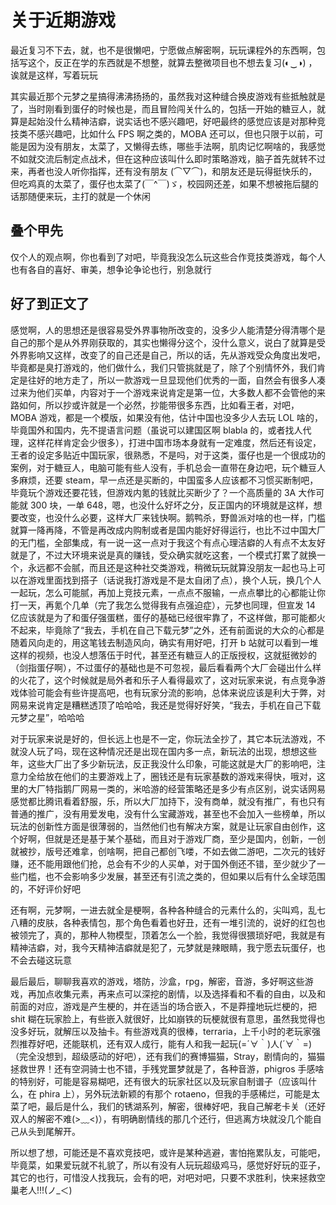 # 关于近期游戏

最近复习不下去，就，也不是很懒吧，宁愿做点解密啊，玩玩课程外的东西啊，包括写这个，反正在学的东西就是不想整，就算去整微项目也不想去复习(◐‿◑)﻿ ，诶就是这样，写着玩玩

其实最近那个元梦之星搞得沸沸扬扬的，虽然我对这种缝合换皮游戏有些抵触就是了，当时刚看到蛋仔的时候也是，而且冒险闯关什么的，包括一开始的糖豆人，就算是起始没什么精神洁癖，说实话也不感兴趣吧，好吧最终的感觉应该是对那种竞技类不感兴趣吧，比如什么 FPS 啊之类的，MOBA 还可以，但也只限于以前，可能是因为没有朋友，太菜了，又懒得去练，哪些手法啊，肌肉记忆啊啥的，我感觉不如就交流后制定点战术，但在这种应该叫什么即时策略游戏，脑子首先就转不过来，再者也没人听你指挥，还有没有朋友 (⌒▽⌒)，和朋友还是玩得挺快乐的，但吃鸡真的太菜了，蛋仔也太菜了(￣^￣)ゞ，校园网还差，如果不想被拖后腿的话那随便来玩，主打的就是一个休闲

## 叠个甲先

仅个人的观点啊，你也看到了对吧，毕竟我没怎么玩这些合作竞技类游戏，每个人也有各自的喜好、审美，想争论争论也行，别急就行

## 好了到正文了

感觉啊，人的思想还是很容易受外界事物所改变的，没多少人能清楚分得清哪个是自己的那个是从外界刚获取的，其实也懒得分这个，没什么意义，说白了就算是受外界影响又这样，改变了的自己还是自己，所以的话，先从游戏受众角度出发吧，毕竟都是臭打游戏的，他们做什么，我们只管挑就是了，除了个别情怀外，我们肯定是往好的地方走了，所以一款游戏一旦显现他们优秀的一面，自然会有很多人凑过来为他们买单，内容对于一个游戏来说肯定是第一位，大多数人都不会管他的来路如何，所以抄或许就是一个必然，抄能带很多东西，比如看王者，对吧，MOBA 游戏，都是一个模版，如果没有他，估计中国也没多少人去玩 LOL 啥的，毕竟国外和国内，先不提语言问题（虽说可以建国区啊 blabla 的，或者找人代理，这样花样肯定会少很多），打进中国市场本身就有一定难度，然后还有设定，王者的设定多贴近中国玩家，很熟悉，不是吗，对于这类，蛋仔也是一个很成功的案例，对于糖豆人，电脑可能有些人没有，手机总会一直带在身边吧，玩个糖豆人多麻烦，还要 steam，早一点还是买断的，中国蛮多人应该都不习惯买断制吧，毕竟玩个游戏还要花钱，但游戏内氪的钱就比买断少了？一个高质量的 3A 大作可能就 300 块，一单 648，嗯，也没什么好坏之分，反正国内的环境就是这样，想要改变，也没什么必要，这样大厂来钱快啊。鹅鸭杀，野兽派对啥的也一样，门槛就算一降再降，不管是再改成内购制或者是国内能好好得运行，也比不过中国大厂的无门槛，全部集成，有一说一这一点对于我这个有点心理洁癖的人有点不太友好就是了，不过大环境来说是真的赚钱，受众确实就吃这套，一个模式打累了就换一个，永远都不会腻，而且还是这种社交类游戏，稍微玩玩就算没朋友一起也马上可以在游戏里面找到搭子（话说我打游戏是不是太自闭了点），换个人玩，换几个人一起玩，怎么可能腻，再加上竞技元素，一点点不服输，一点点攀比的心都能让你打一天，再氪个几单（完了我怎么觉得我有点强迫症），元梦也同理，但宣发 14 亿应该就是为了和蛋仔强蛋糕，蛋仔的基础已经很牢靠了，不这样做，那可能都火不起来，毕竟除了“我去，手机在自己下载元梦”之外，还有前面说的大众的心都是随着风向走的，用这笔钱去制造风向，确实有用好吧，打开 b 站就可以看到一堆这样的视频，也没人想落伍于时代，甚至还有糖豆人的正版授权，这就挺微妙的（剑指蛋仔啊），不过蛋仔的基础也是不可忽视，最后看看两个大厂会碰出什么样的火花了，这个时候就是局外者和乐子人看得最欢了，这对玩家来说，有点竞争游戏体验可能会有些许提高吧，也有玩家分流的影响，总体来说应该是利大于弊，对网易来说肯定是糟糕透顶了哈哈哈，我还是觉得好好笑，“我去，手机在自己下载元梦之星”，哈哈哈

对于玩家来说是好的，但长远上也是不一定，你玩法全抄了，其它本玩法游戏，不就没人玩了吗，现在这种情况还是出现在国内多一点，新玩法的出现，想想这些年，这些大厂出了多少新玩法，反正我没什么印象，可能这就是大厂的影响吧，注意力全给放在他们的主要游戏上了，圈钱还是有玩家基数的游戏来得快，哦对，这里的大厂特指鹅厂网易一类的，米哈游的经营策略还是多少有点区别，说实话网易感觉都比腾讯看着舒服，乐，所以大厂加持下，没有商单，就没有推广，有也只有普通的推广，没有用爱发电，没有什么宝藏游戏，甚至也不会加入一些榜单，所以玩法的创新性方面是很薄弱的，当然他们也有解决方案，就是让玩家自由创作，这个好啊，但就是还是基于某个基础，而且对于游戏厂商，至少是国内，创新，一创就被抄，版号还难拿，创啥啊，把自己都创飞喽，不如去做二游吧，二次元的钱好赚，还不能用跟他们抢，总会有不少的人买单，对于国外倒还不错，至少就少了一些门槛，也不会影响多少发展，甚至还有引流之类的，但如果以后有什么全球范围的，不好评价好吧

还有啊，元梦啊，一进去就全是梗啊，各种各种缝合的元素什么的，尖叫鸡，乱七八糟的皮肤，各种表情包，那个角色看着也好丑，还有一堆引流的，说好的红包也被领完了，真的，那种人物模型，顶着怎么一个脸，我觉得很猥琐好吧，我就是有精神洁癖，对，我今天精神洁癖就是犯了，元梦就是辣眼睛，我宁愿去玩蛋仔，也不会去碰这玩意

最后最后，聊聊我喜欢的游戏，塔防，沙盒，rpg，解密，音游，多好啊这些游戏，再加点收集元素，再来点可以深挖的剧情，以及选择看和不看的自由，以及和前面的对应，游戏是产生梗的，并在适当的场合嵌入，不是莽撞地玩烂梗的，把 shit 糊在玩家脸上，有些嵌入就很好，比如崩铁的玩梗就很有意思，虽然我觉得也没多好玩，就解压以及抽卡。有些游戏真的很棒，terraria，上千小时的老玩家强烈推荐好吧，还能联机，还有双人成行，能有人和我一起玩(=´∀｀)人(´∀｀=)（完全没想到，超级感动的好吧），还有我们的赛博猫猫，Stray，剧情向的，猫猫拯救世界！还有空洞骑士也不错，手残党噩梦就是了，各种音游，phigros 手感啥的特别好，可能是容易糊吧，还有很大的玩家社区以及玩家自制谱子（应该叫什么，在 phira 上），另外玩法新颖的有那个 rotaeno，但我的手感稀烂，可能是太菜了吧，最后是什么，我们的锈湖系列，解密，很棒好吧，我自己解老卡关（还好双人的解密不难(>﹏<)），有明确剧情线的那几个还行，但逃离方块就没几个能自己从头到尾解开。

所以想了想，可能还是不喜欢竞技吧，或许是某种逃避，害怕拖累队友，可能吧，毕竟菜，如果爱玩就不礼貌了，所以有没有人玩玩超级鸡马，感觉好好玩的亚子，其它的也行，可惜没人找我玩，会有的吧，对吧对吧，只要不求胜利，快来拯救空巢老人!!!(ノ_＜)
